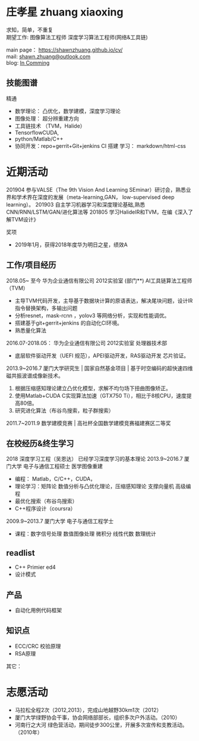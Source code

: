 <!-- source  -->
[mail]: mailto:shawn.zhuang@outlook.com
[blog]: about:blank
[mainpage]: https://shawnzhuang.github.io/cv/

<!-- main page -->
# 庄孝星 zhuang xiaoxing
求知，简单，不重复  
期望工作: 图像算法工程师 深度学习算法工程师(网络&工具链)

main page： https://shawnzhuang.github.io/cv/  
mail: [shawn.zhuang@outlook.com][mail]  
blog: [In Comming ][blog]  


## 技能图谱
精通
* 数学理论： 凸优化，数学建模，深度学习理论
* 图像处理： 超分辨重建方向
* 工具链技术 （TVM，Halide）
* TensorflowCUDA,
* python/Matlab/C++ 
* 协同开发：repo+gerrit+Git+jenkins CI 搭建
学习： markdown/html-css 

# 近期活动
201904 参与VALSE（The 9th Vision And Learning SEminar）研讨会，熟悉业界和学术界在深度的发展（meta-learning,GAN， low-supervised deep learning）。
201903 自主学习机器学习和深度理论基础,熟悉 CNN/RNN/LSTM/GAN/进化算法等
201805 学习HalideIR和TVM，在编《深入了解TVM设计》

奖项
* 2019年1月，获得2018年度华为明日之星，绩效A


      
## 工作/项目经历
2018.05~ 至今 华为企业通信有限公司 2012实验室 (部门**) AI工具链算法工程师（TVM）
* 主导TVM代码开发，主导基于数据块计算的原语表达，解决尾块问题，设计IR指令替换架构，多输出问题
* 分析resnet，mask-rcnn ，yolov3 等网络分析，实现和性能调优。
* 搭建基于git+gerrit+jenkins 的自动化CI环境。
* 熟悉量化算法

2016.07-2018.05： 华为企业通信有限公司 2012实验室 处理器技术部 
* 底层软件驱动开发（UEFI 规范），APEI驱动开发，RAS驱动开发 芯片验证。

2013.9~2016.7 厦门大学研究生 | 国家自然基金项目 | 基于时空编码的超快速四维磁共振波谱成像新技术。
1. 根据压缩感知理论建立凸优化模型，求解不均匀场下扭曲图像矫正。
2. 使用Matlab+CUDA C实现算法加速（GTX750 Ti），相比于8核CPU，速度提高80倍。
3. 研究进化算法（布谷鸟搜索，粒子群搜索） 

2011.7~2011.9 数学建模竞赛 | 高社杯全国数学建模竞赛福建赛区二等奖       

## 在校经历&终生学习
2018 深度学习工程（吴恩达） 已经学习深度学习的基本理论
2013.9~2016.7 厦门大学 电子与通信工程硕士 医学图像重建            
* 编程： Matlab，C/C++，CUDA， 
* 理论学习：矩阵论 数值分析与凸优化理论，压缩感知理论  支撑向量机  高级编程
* 最优化搜索（布谷鸟搜索）
* C++程序设计（coursra）

2009.9~2013.7 厦门大学 电子与通信工程学士 
* 课程：数字信号处理 数值图像处理 微积分 线性代数 数理统计 

## readlist
* C++ Primier ed4
* 设计模式
## 产品
* 自动化用例代码框架
## 知识点
* ECC/CRC 校验原理
* RSA原理

其它：

# 志愿活动
* 马拉松全程2次（2012,2013），完成山地越野30km1次（2012）
* 厦门大学绿野协会干事，协会网络部部长，组织多次户外活动。（2010）  
* 河南行之大河 绿色营活动，期间徒步300公里，开展多次宣传和支教活动。（2010年）
